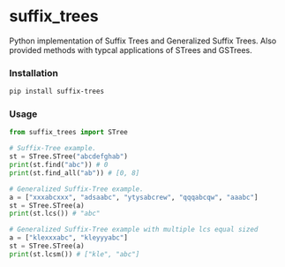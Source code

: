 # suffix_trees
Python implementation of Suffix Trees and Generalized Suffix Trees. Also provided methods with typcal applications of STrees and GSTrees. 

### Installation

```bash
pip install suffix-trees
```

### Usage

```python
from suffix_trees import STree

# Suffix-Tree example.
st = STree.STree("abcdefghab")
print(st.find("abc")) # 0
print(st.find_all("ab")) # [0, 8]

# Generalized Suffix-Tree example.
a = ["xxxabcxxx", "adsaabc", "ytysabcrew", "qqqabcqw", "aaabc"]
st = STree.STree(a)
print(st.lcs()) # "abc"

# Generalized Suffix-Tree example with multiple lcs equal sized
a = ["klexxxabc", "kleyyyabc"]
st = STree.STree(a)
print(st.lcsm()) # ["kle", "abc"]
```
